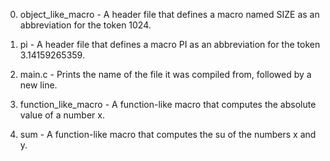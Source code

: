 0. object_like_macro - A header file that defines a macro named SIZE as an abbreviation for the token 1024.

1. pi - A header file that defines a macro PI as an abbreviation for the token 3.14159265359.

2. main.c - Prints the name of the file it was compiled from, followed by a new line.

3. function_like_macro - A function-like macro that computes the absolute value of a number x.

4. sum - A function-like macro that computes the su of the numbers x and y.
